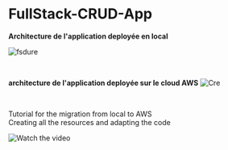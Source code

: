 # FullStack-CRUD-App

<B> Architecture de l'application deployée en local </B>

![fsdure](https://user-images.githubusercontent.com/58481599/159601001-91d37ae4-9852-407e-b6fb-bef640940b5d.JPG)


<br>

<B>architecture de l'application deployée sur le cloud AWS</B>
![Cre](https://user-images.githubusercontent.com/58481599/159601179-08157eb9-eee8-401d-94d8-f31111a060a7.JPG)

<br>

Tutorial for the migration from local to AWS <br>
Creating all the resources and adapting the code
<br>

![Watch the video](https://drive.google.com/file/d/1p72950tOS9eyX-rnj7HZ_fBiRjZK65sM/view?usp=sharing)
